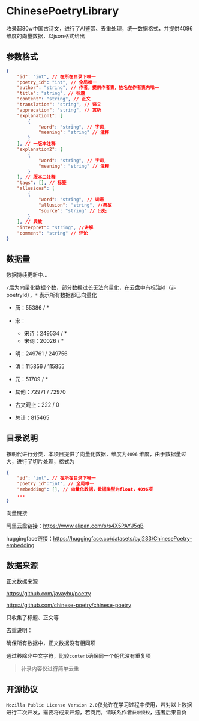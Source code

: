 # ChinesePoetryLibrary
收录超80w中国古诗文，进行了AI鉴赏、去重处理，统一数据格式，并提供4096维度的向量数据，以json格式给出

## 参数格式

```json
{
    "id": "int", // 在所在目录下唯一
    "poetry_id": "int", // 全局唯一
    "author": "string", // 作者，提供作者表，姓名在作者表内唯一
    "title": "string", // 标题
    "content": "string", // 正文
    "translation": "string", // 译文
    "apprecation": "string", // 赏析
    "explanation1": [
        {
            "word": "string", // 字词,
            "meaning": "string" // 注释
        }
    ], // 一版本注释
    "explanation2": [
        {
            "word": "string", // 字词,
            "meaning": "string" // 注释
        }
    ], // 版本二注释
    "tags": [], // 标签
    "allusions": [
        {
            "word": "string", // 词语
            "allusion": "string", //典故
            "source": "string" // 出处
        }
    ], // 典故
    "interpret": "string", //讲解 
    "comment": "string" // 评论
}
```



## 数据量

数据持续更新中... 

`/`后为向量化数据个数，部分数据过长无法向量化，在云盘中有标注id（非poetryId），`*` 表示所有数据都已向量化

- 唐：55386 /  *

- 宋：
  - 宋诗：249534 /  *
  - 宋词：20026 /  *
  
- 明：249761 / 249756

- 清：115856 / 115855

- 元：51709 / *

- 其他：72971 / 72970

- 古文观止：222 / 0

- 总计：815465

  

## 目录说明

按朝代进行分类，本项目提供了向量化数据，维度为`4096` 维度，由于数据量过大，进行了切片处理，格式为

```json
{
    "id": "int", // 在所在目录下唯一
    "poetry_id":"int", // 全局唯一
    "embedding": [], // 向量化数据，数据类型为float，4096项
    ...
}
```

向量链接

阿里云盘链接：https://www.alipan.com/s/s4X5PAYJ5qB

huggingface链接：https://huggingface.co/datasets/byj233/ChinesePoetry-embedding



## 数据来源

正文数据来源

https://github.com/javayhu/poetry

https://github.com/chinese-poetry/chinese-poetry

只收集了标题、正文等

去重说明：

确保所有数据中，正文数据没有相同项

通过移除非中文字符，比较`content`确保同一个朝代没有重复项

> 补录内容仅进行简单去重



## 开源协议

`Mozilla Public License Version 2.0`仅允许在学习过程中使用，若对以上数据进行二次开发，需要将成果开源，若商用，请联系作者`获取授权`，违者后果自负

